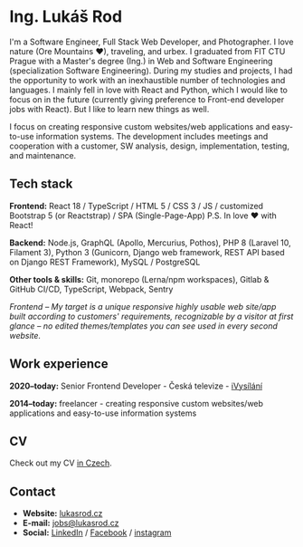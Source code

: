 # Ing. Lukáš Rod
I'm a Software Engineer, Full Stack Web Developer, and Photographer. I love nature (Ore Mountains ❤), traveling, and urbex. I graduated from FIT CTU Prague with a Master's degree (Ing.) in Web and Software Engineering (specialization Software Engineering).
During my studies and projects, I had the opportunity to work with an inexhaustible number of technologies and languages. I mainly fell in love with React and Python, which I would like to focus on in the future (currently giving preference to Front-end developer jobs with React). But I like to learn new things as well.


I focus on creating responsive custom websites/web applications and easy-to-use information systems. The development includes meetings and cooperation with a customer, SW analysis, design, implementation, testing, and maintenance.

## Tech stack
**Frontend:** React 18 / TypeScript / HTML 5 / CSS 3 / JS / customized Bootstrap 5 (or Reactstrap) / SPA (Single-Page-App) 
P.S. In love ❤ with React!

**Backend:** Node.js, GraphQL (Apollo, Mercurius, Pothos), PHP 8 (Laravel 10, Filament 3), Python 3 (Gunicorn, Django web framework, REST API based on Django REST Framework), MySQL / PostgreSQL 

**Other tools & skills:** Git, monorepo (Lerna/npm workspaces), Gitlab & GitHub CI/CD, TypeScript, Webpack, Sentry 

*Frontend – My target is a unique responsive highly usable web site/app built according to customers' requirements, recognizable by a visitor at first glance – no edited themes/templates you can see used in every second website.*

## Work experience
**2020–today:** Senior Frontend Developer - Česká televize - [iVysílání](https://www.ceskatelevize.cz/ivysilani/)

**2014–today:** freelancer - creating responsive custom websites/web applications and easy-to-use information systems

## CV

Check out my CV [in Czech](https://lukasrod.cz/kontakt/CV_Lukas_Rod-2024.pdf).

## Contact
* **Website:** [lukasrod.cz](lukasrod.cz)
* **E-mail:** jobs@lukasrod.cz
* **Social:** [LinkedIn](https://www.linkedin.com/in/rodlukas/) / [Facebook](https://www.facebook.com/rod.lukas) / [instagram](https://www.instagram.com/rod.lukas/)
